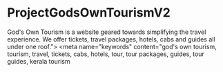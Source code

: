 # ProjectGodsOwnTourismV2
God's Own Tourism is a website geared towards simplifying the travel experience. We offer tickets, travel packages, hotels, cabs and guides all under one roof.">     &lt;meta name="keywords" content="god's own tourism, tourism, travel, tickets, cabs, hotels, tour, tour packages, guides, tour guides, kerala tourism
